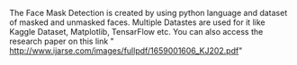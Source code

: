 The Face Mask Detection is created by using python language and dataset of masked and unmasked faces.
Multiple Datastes are used for it like Kaggle Dataset, Matplotlib, TensarFlow etc. 
You can also access the research paper on this link " http://www.ijarse.com/images/fullpdf/1659001606_KJ202.pdf"
